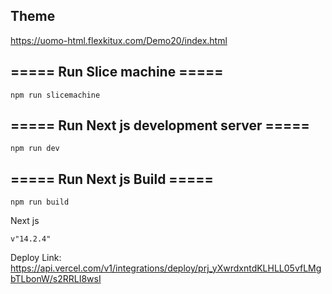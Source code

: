 ## Theme

https://uomo-html.flexkitux.com/Demo20/index.html

## \===== Run Slice machine =====

```plaintext
npm run slicemachine
```

## \===== Run Next js development server =====

```plaintext
npm run dev
```

## \===== Run Next js Build =====

```plaintext
npm run build
```

Next js

```plaintext
v"14.2.4"
```

Deploy Link:  
https://api.vercel.com/v1/integrations/deploy/prj_yXwrdxntdKLHLL05vfLMgbTLbonW/s2RRLI8wsI
